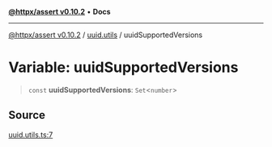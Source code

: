 [**@httpx/assert v0.10.2**](../../README.md) • **Docs**

***

[@httpx/assert v0.10.2](../../README.md) / [uuid.utils](../README.md) / uuidSupportedVersions

# Variable: uuidSupportedVersions

> `const` **uuidSupportedVersions**: `Set`\<`number`\>

## Source

[uuid.utils.ts:7](https://github.com/belgattitude/httpx/blob/c2b4400d3e1e7ce81677911e5629c323b752b635/packages/assert/src/uuid.utils.ts#L7)
